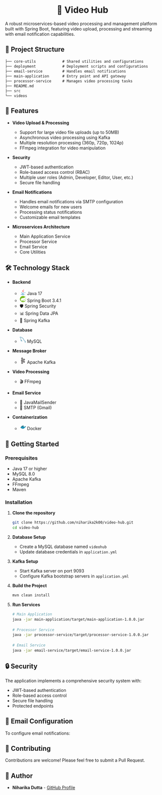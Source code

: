 # <div align="center"> 🎥 Video Hub </div>

A robust microservices-based video processing and management platform built with Spring Boot, featuring video upload, processing and streaming with email notification capabilities.

## 🧱 Project Structure

```
├── core-utils            # Shared utilities and configurations
├── deployment            # Deployment scripts and configurations
├── email-service         # Handles email notifications
├── main-application      # Entry point and API gateway
├── processor-service     # Manages video processing tasks
├── README.md
├── src
└── videos
```

## 🌟 Features

- **Video Upload & Processing**

  - Support for large video file uploads (up to 50MB)
  - Asynchronous video processing using Kafka
  - Multiple resolution processing (360p, 720p, 1024p)
  - FFmpeg integration for video manipulation

- **Security**

  - JWT-based authentication
  - Role-based access control (RBAC)
  - Multiple user roles (Admin, Developer, Editor, User, etc.)
  - Secure file handling

- **Email Notifications**

  - Handles email notifications via SMTP configuration
  - Welcome emails for new users
  - Processing status notifications
  - Customizable email templates

- **Microservices Architecture**
  - Main Application Service
  - Processor Service
  - Email Service
  - Core Utilities

## 🛠️ Technology Stack

- **Backend**

  - <img src="https://raw.githubusercontent.com/devicons/devicon/master/icons/java/java-original.svg" alt="Java" width="20" height="20"/> Java 17
  - <img src="https://raw.githubusercontent.com/devicons/devicon/master/icons/spring/spring-original.svg" alt="Spring" width="20" height="20"/> Spring Boot 3.4.1
  - 🛡️ Spring Security
  - 📊 Spring Data JPA
  - 📨 Spring Kafka

- **Database**

  - <img src="https://raw.githubusercontent.com/devicons/devicon/master/icons/mysql/mysql-original.svg" alt="MySQL" width="20" height="20"/> MySQL

- **Message Broker**

  - <img src="https://raw.githubusercontent.com/devicons/devicon/master/icons/apachekafka/apachekafka-original.svg" alt="Kafka" width="20" height="20"/> Apache Kafka

- **Video Processing**

  - 🎬 FFmpeg

- **Email Service**

  - 📧 JavaMailSender
  - 📨 SMTP (Gmail)

- **Containerization**
  - <img src="https://raw.githubusercontent.com/devicons/devicon/master/icons/docker/docker-original.svg" alt="Docker" width="20" height="20"/> Docker

## 🚀 Getting Started

### Prerequisites

- Java 17 or higher
- MySQL 8.0
- Apache Kafka
- FFmpeg
- Maven

### Installation

1. **Clone the repository**

   ```bash
   git clone https://github.com/niharika2k00/video-hub.git
   cd video-hub
   ```

2. **Database Setup**

   - Create a MySQL database named `videohub`
   - Update database credentials in `application.yml`

3. **Kafka Setup**

   - Start Kafka server on port 9093
   - Configure Kafka bootstrap servers in `application.yml`

4. **Build the Project**

   ```bash
   mvn clean install
   ```

5. **Run Services**

   ```bash
   # Main Application
   java -jar main-application/target/main-application-1.0.0.jar

   # Processor Service
   java -jar processor-service/target/processor-service-1.0.0.jar

   # Email Service
   java -jar email-service/target/email-service-1.0.0.jar
   ```

## 🔒 Security

The application implements a comprehensive security system with:

- JWT-based authentication
- Role-based access control
- Secure file handling
- Protected endpoints

## 📧 Email Configuration

To configure email notifications:

<!-- TODO -->

<!-- 1. Enable 2-Step Verification in your Google Account
2. Generate an App Password
3. Update the email configuration in `EmailSenderConfig.java` -->

## 🤝 Contributing

Contributions are welcome! Please feel free to submit a Pull Request.

## 👥 Author

- **Niharika Dutta** - [GitHub Profile](https://github.com/niharika2k00)


